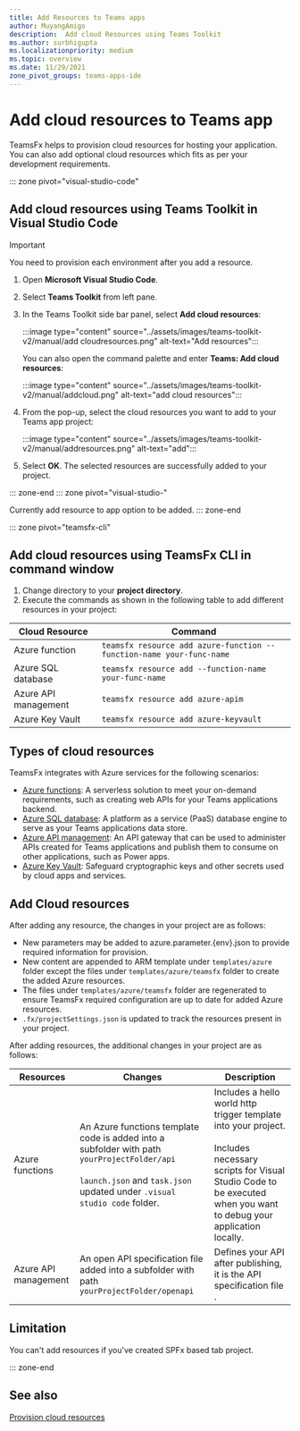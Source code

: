 ```yaml
---
title: Add Resources to Teams apps
author: MuyangAmigo
description:  Add cloud Resources using Teams Toolkit
ms.author: surbhigupta
ms.localizationpriority: medium
ms.topic: overview
ms.date: 11/29/2021
zone_pivot_groups: teams-apps-ide
---
```


# Add cloud resources to Teams app

TeamsFx helps to provision cloud resources for hosting your application. You can also add optional cloud resources which fits as per your development requirements.

::: zone pivot="visual-studio-code"

<!-- # [Visual Studio Code](#tab/VisualStudioCode) -->

## Add cloud resources using Teams Toolkit in Visual Studio Code

> [!IMPORTANT]
> You need to provision each environment after you add a resource.

1. Open **Microsoft Visual Studio Code**.
1. Select **Teams Toolkit** from left pane.
1. In the Teams Toolkit side bar panel, select **Add cloud resources**:

    :::image type="content" source="../assets/images/teams-toolkit-v2/manual/add cloudresources.png" alt-text="Add resources":::

   You can also open the command palette and enter **Teams: Add cloud resources**:

    :::image type="content" source="../assets/images/teams-toolkit-v2/manual/addcloud.png" alt-text="add cloud resources":::

1. From the pop-up, select the cloud resources you want to add to your Teams app project:

     :::image type="content" source="../assets/images/teams-toolkit-v2/manual/addresources.png" alt-text="add":::

1. Select **OK**. The selected resources are successfully added to your project.

::: zone-end
::: zone pivot="visual-studio-"

Currently add resource to app option to be added.
::: zone-end

::: zone pivot="teamsfx-cli"

<!-- # [Teams CLI](#tab/teamscli) -->

## Add cloud resources using TeamsFx CLI in command window

1. Change directory to your **project directory**.
1. Execute the commands as shown in the following table to add different resources in your project:

|Cloud Resource|Command|
|---------------|----------|
| Azure function|`teamsfx resource add azure-function --function-name your-func-name`|
| Azure SQL database|`teamsfx resource add --function-name your-func-name`|
| Azure API management|`teamsfx resource add azure-apim`|
| Azure Key Vault|`teamsfx resource add azure-keyvault`|

## Types of cloud resources

TeamsFx integrates with Azure services for the following scenarios:

- [Azure functions](/azure/azure-functions/functions-overview): A serverless solution to meet your on-demand requirements, such as creating web APIs for your Teams applications backend.
- [Azure SQL database](/azure/azure-sql/database/sql-database-paas-overview): A platform as a service (PaaS) database engine to serve as your Teams applications data store.
- [Azure API management](/azure/azure-sql/database/sql-database-paas-overview): An API gateway that can be used to administer APIs created for Teams applications and publish them to consume on other applications, such as Power apps.
- [Azure Key Vault](/azure/key-vault/general/overview): Safeguard cryptographic keys and other secrets used by cloud apps and services.

## Add Cloud resources

After adding any resource, the changes in your project are as follows:

- New parameters may be added to azure.parameter.{env}.json to provide required information for provision.
- New content are appended to ARM template under `templates/azure` folder except the files under `templates/azure/teamsfx` folder to create the added Azure resources.
- The files under `templates/azure/teamsfx` folder are regenerated to ensure TeamsFx required configuration are up to date for added Azure resources.
- `.fx/projectSettings.json` is updated to track the resources present in your project.

After adding resources, the additional changes in your project are as follows:

|Resources|Changes|Description|
|---------------|---------------|-----------------------------|
|Azure functions|An Azure functions template code is added into a subfolder with path `yourProjectFolder/api`</br></br>`launch.json` and `task.json` updated under `.visual studio code` folder.| Includes a hello world http trigger template into your project.</br></br> Includes necessary scripts for Visual Studio Code to be executed when you want to debug your application locally.|
|Azure API management|An open API specification file added into a subfolder with path `yourProjectFolder/openapi`|Defines your API after publishing, it is the API specification file .|

## Limitation

You can't add resources if you've created SPFx based tab project.

::: zone-end

## See also

[Provision cloud resources](provision.md)